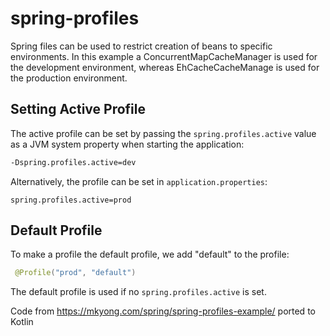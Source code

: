 # spring-profiles

Spring files can be used to restrict creation of beans to specific environments. In this example a ConcurrentMapCacheManager is used for the development environment, whereas EhCacheCacheManage is used for the production environment.

## Setting Active Profile

The active profile can be set by passing the `spring.profiles.active` value as a JVM system property when starting the application:

```bash
-Dspring.profiles.active=dev
```

Alternatively, the profile can be set in `application.properties`:

```
spring.profiles.active=prod
```

## Default Profile

To make a profile the default profile, we add "default" to the profile:

```kotlin
 @Profile("prod", "default")
```

The default profile is used if no `spring.profiles.active` is set.

Code from https://mkyong.com/spring/spring-profiles-example/ ported to Kotlin
